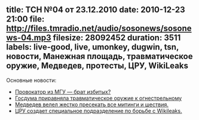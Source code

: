 title: ТСН №04 от 23.12.2010
date: 2010-12-23 21:00
file: http://files.tmradio.net/audio/sosonews/sosonews-04.mp3
filesize: 28092452
duration: 3511
labels: live-good, live, umonkey, dugwin, tsn, новости, Манежная площадь, травматическое оружие, Медведев, протесты, ЦРУ, WikiLeaks
---
Основные новости:

- [Провокатор из МГУ — брат избитых?](http://skyfootman.livejournal.com/9445.html)
- [Госдума приравняла травматическое оружие к огнестрельному](http://lenta.ru/news/2010/12/21/pistola/)
- [Медведев велел жестко пресекать все митинги и шествия.](http://news2.ru/story/285352/)
- [ЦРУ создает специальное подразделение по борьбе с Wikileaks.](http://www.gazeta.ru/politics/2010/12/23_a_3476049.shtml)
